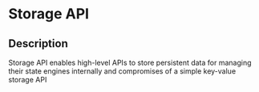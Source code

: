 # Storage API

## Description

Storage API enables high-level APIs to store persistent data for managing their state engines internally and compromises of a simple key-value storage API